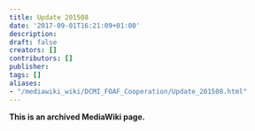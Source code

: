 ```yaml
---
title: Update 201508
date: '2017-09-01T16:21:09+01:00'
description: 
draft: false
creators: []
contributors: []
publisher: 
tags: []
aliases:
- "/mediawiki_wiki/DCMI_FOAF_Cooperation/Update_201508.html"
---
```


 **This is an archived MediaWiki page.**

